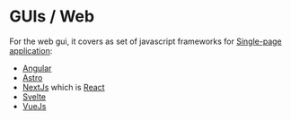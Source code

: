 # GUIs / Web

For the web gui, it covers as set of javascript frameworks for [Single-page application](https://en.wikipedia.org/wiki/Single-page_application):

- [Angular](https://angular.dev/)
- [Astro](https://astro.build/)
- [NextJs](https://nextjs.org/) which is [React](https://react.dev/)
- [Svelte](https://svelte.dev/)
- [VueJs](https://vuejs.org/)